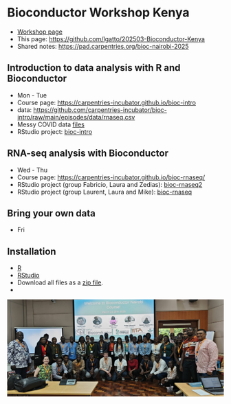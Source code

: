 # Bioconductor Workshop Kenya

- [Workshop page](https://training.bioconductor.org/workshops/2025-03-Nairobi/index.html)
- This page: https://github.com/lgatto/202503-Bioconductor-Kenya
- Shared notes: https://pad.carpentries.org/bioc-nairobi-2025

## Introduction to data analysis with R and Bioconductor

- Mon - Tue
- Course page: https://carpentries-incubator.github.io/bioc-intro
- data: https://github.com/carpentries-incubator/bioc-intro/raw/main/episodes/data/rnaseq.csv
- Messy COVID data [files](https://github.com/lgatto/202503-Bioconductor-Kenya/tree/main/messy)
- RStudio project: [bioc-intro](https://github.com/lgatto/202503-Bioconductor-Kenya/tree/main/bioc-intro)

## RNA-seq analysis with Bioconductor

- Wed - Thu
- Course page: https://carpentries-incubator.github.io/bioc-rnaseq/
- RStudio project (group Fabricio, Laura and Zedias): [bioc-rnaseq2](https://github.com/lgatto/202503-Bioconductor-Kenya/tree/main/bioc-rnaseq2)
- RStudio project (group Laurent, Laura and Mike): [bioc-rnaseq](https://github.com/lgatto/202503-Bioconductor-Kenya/tree/main/bioc-rnaseq)

## Bring your own data

- Fri

## Installation

- [R](https://carpentries-incubator.github.io/bioc-intro/)
- [RStudio](https://carpentries-incubator.github.io/bioc-intro/)
- Download all files as a [zip file](https://github.com/lgatto/202503-Bioconductor-Kenya/archive/refs/heads/main.zip).
- 
![Bioconductor Workshop Kenya group picture](./figs/group_photo.jpg)
